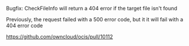 Bugfix: CheckFileInfo will return a 404 error if the target file isn't found

Previously, the request failed with a 500 error code, but it it will fail with a 404 error code

https://github.com/owncloud/ocis/pull/10112
